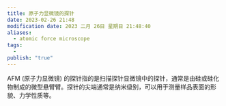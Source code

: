 ```yaml
---
title: 原子力显微镜的探针
date: 2023-02-26 21:48
modification date: 2023 二月 26日 星期日 21:48:40
aliases:
  - atomic force microscope
tags:
  - 
publish: "true"
---
```


AFM (原子力显微镜) 的探针指的是扫描探针显微镜中的探针，通常是由硅或硅化物制成的微型悬臂臂。探针的尖端通常是纳米级别，可以用于测量样品表面的形貌、力学性质等。
